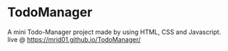 # TodoManager
A mini Todo-Manager project made by using HTML, CSS and Javascript.
live @ https://mrid01.github.io/TodoManager/
